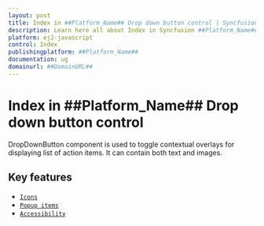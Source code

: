 ```yaml
---
layout: post
title: Index in ##Platform_Name## Drop down button control | Syncfusion
description: Learn here all about Index in Syncfusion ##Platform_Name## Drop down button control of Syncfusion Essential JS 2 and more.
platform: ej2-javascript
control: Index 
publishingplatform: ##Platform_Name##
documentation: ug
domainurl: ##DomainURL##
---
```


# Index in ##Platform_Name## Drop down button control

DropDownButton component is used to toggle contextual overlays for displaying list of action items. It can contain both text and images.

## Key features

* [`Icons`](./icons#icons)
* [`Popup items`](./popup-items#popup-items)
* [`Accessibility`](./accessibility#accessibility)
